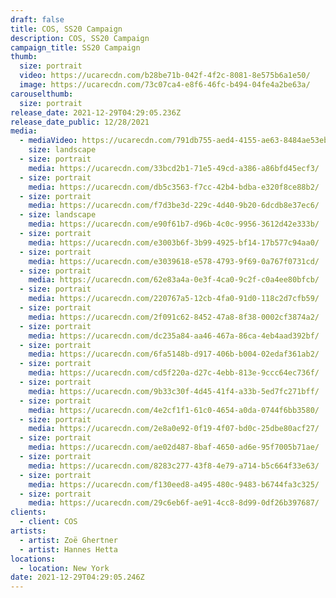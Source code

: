 ```yaml
---
draft: false
title: COS, SS20 Campaign
description: COS, SS20 Campaign
campaign_title: SS20 Campaign
thumb:
  size: portrait
  video: https://ucarecdn.com/b28be71b-042f-4f2c-8081-8e575b6a1e50/
  image: https://ucarecdn.com/73c07ca4-e8f6-46fc-b494-04fe4a2be63a/
carouselthumb:
  size: portrait
release_date: 2021-12-29T04:29:05.236Z
release_date_public: 12/28/2021
media:
  - mediaVideo: https://ucarecdn.com/791db755-aed4-4155-ae63-8484ae53eb76/
    size: landscape
  - size: portrait
    media: https://ucarecdn.com/33bcd2b1-71e5-49cd-a386-a86bfd45ecf3/
  - size: portrait
    media: https://ucarecdn.com/db5c3563-f7cc-42b4-bdba-e320f8ce88b2/
  - size: portrait
    media: https://ucarecdn.com/f7d3be3d-229c-4d40-9b20-6dcdb8e37ec6/
  - size: landscape
    media: https://ucarecdn.com/e90f61b7-d96b-4c0c-9956-3612d42e333b/
  - size: portrait
    media: https://ucarecdn.com/e3003b6f-3b99-4925-bf14-17b577c94aa0/
  - size: portrait
    media: https://ucarecdn.com/e3039618-e578-4793-9f69-0a767f0731cd/
  - size: portrait
    media: https://ucarecdn.com/62e83a4a-0e3f-4ca0-9c2f-c0a4ee80bfcb/
  - size: portrait
    media: https://ucarecdn.com/220767a5-12cb-4fa0-91d0-118c2d7cfb59/
  - size: portrait
    media: https://ucarecdn.com/2f091c62-8452-47a8-8f38-0002cf3874a2/
  - size: portrait
    media: https://ucarecdn.com/dc235a84-aa46-467a-86ca-4eb4aad392bf/
  - size: portrait
    media: https://ucarecdn.com/6fa5148b-d917-406b-b004-02edaf361ab2/
  - size: portrait
    media: https://ucarecdn.com/cd5f220a-d27c-4ebb-813e-9ccc64ec736f/
  - size: portrait
    media: https://ucarecdn.com/9b33c30f-4d45-41f4-a33b-5ed7fc271bff/
  - size: portrait
    media: https://ucarecdn.com/4e2cf1f1-61c0-4654-a0da-0744f6bb3580/
  - size: portrait
    media: https://ucarecdn.com/2e8a0e92-0f19-4f07-bd0c-25dbe80acf27/
  - size: portrait
    media: https://ucarecdn.com/ae02d487-8baf-4650-ad6e-95f7005b71ae/
  - size: portrait
    media: https://ucarecdn.com/8283c277-43f8-4e79-a714-b5c664f33e63/
  - size: portrait
    media: https://ucarecdn.com/f130eed8-a495-480c-9483-b6744fa3c325/
  - size: portrait
    media: https://ucarecdn.com/29c6eb6f-ae91-4cc8-8d99-0df26b397687/
clients:
  - client: COS
artists:
  - artist: Zoë Ghertner
  - artist: Hannes Hetta
locations:
  - location: New York
date: 2021-12-29T04:29:05.246Z
---
```

